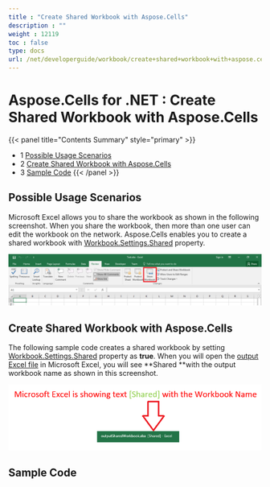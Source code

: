 ```yaml
---
title : "Create Shared Workbook with Aspose.Cells" 
description : "" 
weight : 12119 
toc : false
type: docs
url: /net/developerguide/workbook/create+shared+workbook+with+aspose.cells/
---
```


# Aspose.Cells for .NET : Create Shared Workbook with Aspose.Cells


{{< panel title="Contents Summary" style="primary" >}}
*   1 [Possible Usage Scenarios](#possible-usage-scenarios)
*   2 [Create Shared Workbook with Aspose.Cells](#create-shared-workbook-with-aspose.cells)
*   3 [Sample Code](#sample-code)
{{< /panel >}}
 

## Possible Usage Scenarios

Microsoft Excel allows you to share the workbook as shown in the following screenshot. When you share the workbook, then more than one user can edit the workbook on the network. Aspose.Cells enables you to create a shared workbook with [Workbook.Settings.Shared](https://apireference.aspose.com/net/cells/aspose.cells/workbooksettings/properties/shared) property. 

![image](55541795.png)

## Create Shared Workbook with Aspose.Cells

The following sample code creates a shared workbook by setting [Workbook.Settings.Shared](https://apireference.aspose.com/net/cells/aspose.cells/workbooksettings/properties/shared) property as **true**. When you will open the [output Excel file](https://docs2.aspose.com/cells/net/attachments/54690107/55541786.xlsx) in Microsoft Excel, you will see **Shared **with the output workbook name as shown in this screenshot.

![image](55541787.png)

## Sample Code

